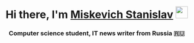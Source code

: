 <h1 align="center">Hi there, I'm <a href="https://daniilshat.ru/" target="_blank">Miskevich Stanislav</a> 
<img src="https://github.com/blackcater/blackcater/raw/main/images/Hi.gif" height="32"/></h1>
<h3 align="center">Computer science student, IT news writer from Russia 🇷🇺</h3>

